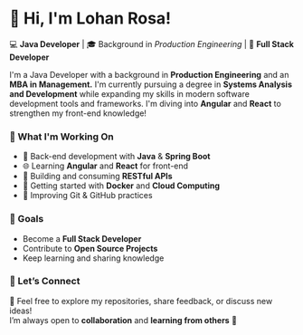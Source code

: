 # 👋 Hi, I'm Lohan Rosa!

💻 **Java Developer** | 🎓 Background in *Production Engineering* | 🎯 **Full Stack Developer**

I'm a Java Developer with a background in **Production Engineering** and an **MBA in Management.** I'm currently pursuing a degree in **Systems Analysis and Development** while expanding my skills in modern software development tools and frameworks.
I'm diving into **Angular** and **React** to strengthen my front-end knowledge!

### 🚀 What I'm Working On
- 🧩 Back-end development with **Java** & **Spring Boot**  
- 🌐 Learning **Angular** and **React** for front-end  
- 🔗 Building and consuming **RESTful APIs**  
- 🐳 Getting started with **Docker** and **Cloud Computing**  
- 🧠 Improving Git & GitHub practices
  
### 🎯 Goals
- Become a **Full Stack Developer**  
- Contribute to **Open Source Projects**  
- Keep learning and sharing knowledge  

### 🤝 Let’s Connect
💬 Feel free to explore my repositories, share feedback, or discuss new ideas!  
I’m always open to **collaboration** and **learning from others** 🚀

<!--
**LohanRosa/LohanRosa** is a ✨ _special_ ✨ repository because its `README.md` (this file) appears on your GitHub profile.

Here are some ideas to get you started:

- 🔭 I’m currently working on ...
- 🌱 I’m currently learning ...
- 👯 I’m looking to collaborate on ...
- 🤔 I’m looking for help with ...
- 💬 Ask me about ...
- 📫 How to reach me: ...
- 😄 Pronouns: ...
- ⚡ Fun fact: ...
-->
